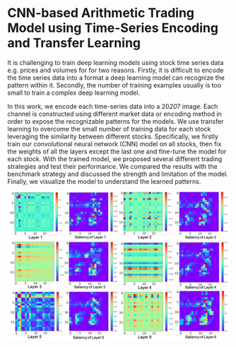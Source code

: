 # CNN-based Arithmetic Trading Model using Time-Series Encoding and Transfer Learning

It is challenging to train deep learning models using stock time series data e.g. prices and volumes for  for two reasons.
Firstly, it is difficult to encode the time series data into a format a deep learning model can recognize the pattern within it. 
Secondly, the number of training examples usually is too small to train a complex deep learning model.

In this work, we encode each time-series data into a 20*20*7 image. Each channel is constructed using
different market data or encoding method in order to expose
the recognizable patterns for the models. We use transfer
learning to overcome the small number of training data
for each stock leveraging the similarity between different
stocks. Specifically, we firstly train our convolutional neural
network (CNN) model on all stocks, then fix the weights
of all the layers except the last one and fine-tune the model
for each stock. With the trained model, we proposed several
different trading strategies and test their performance. We
compared the results with the benchmark strategy and discussed
the strength and limitation of the model. Finally, we
visualize the model to understand the learned patterns.


![Input and saliency map for each channel of an encoded image]( https://github.com/tianshi-wang/CNN_Arithmetic_Trading/blob/main/image.jpg?raw=true)




